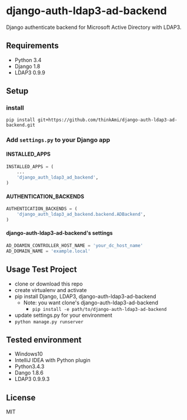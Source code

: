 # django-auth-ldap3-ad-backend
Django authenticate backend for Microsoft Active Directory with LDAP3.

## Requirements
- Python 3.4
- Django 1.8
- LDAP3 0.9.9

## Setup 
### install

```
pip install git+https://github.com/thinkAmi/django-auth-ldap3-ad-backend.git
```

### Add `settings.py` to your Django app
#### INSTALLED_APPS

```python
INSTALLED_APPS = (
    ...
    'django_auth_ldap3_ad_backend',
)
```

#### AUTHENTICATION_BACKENDS

```python
AUTHENTICATION_BACKENDS = (
    'django_auth_ldap3_ad_backend.backend.ADBackend',
)
```

#### django-auth-ldap3-ad-backend's settings

```python
AD_DOAMIN_CONTROLLER_HOST_NAME = 'your_dc_host_name'
AD_DOMAIN_NAME = 'example.local'
```

## Usage Test Project

- clone or download this repo
- create virtualenv and activate
- pip install Django, LDAP3, django-auth-ldap3-ad-backend
  - Note: you want clone's django-auth-ldap3-ad-backend
    - `pip install -e path/to/django-auth-ldap3-ad-backend`
- update settings.py for your environment
- `python manage.py runserver`

## Tested environment
- Windows10
- IntelliJ IDEA with Python plugin
- Python3.4.3
- Dango 1.8.6
- LDAP3 0.9.9.3

## License
MIT
